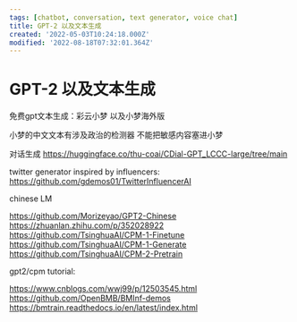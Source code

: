 ```yaml
---
tags: [chatbot, conversation, text generator, voice chat]
title: GPT-2 以及文本生成
created: '2022-05-03T10:24:18.000Z'
modified: '2022-08-18T07:32:01.364Z'
---
```


# GPT-2 以及文本生成

免费gpt文本生成：彩云小梦 以及小梦海外版

小梦的中文文本有涉及政治的检测器 不能把敏感内容塞进小梦

对话生成
https://huggingface.co/thu-coai/CDial-GPT_LCCC-large/tree/main

twitter generator inspired by influencers:
https://github.com/gdemos01/TwitterInfluencerAI

 chinese LM

https://github.com/Morizeyao/GPT2-Chinese
https://zhuanlan.zhihu.com/p/352028922
https://github.com/TsinghuaAI/CPM-1-Finetune
https://github.com/TsinghuaAI/CPM-1-Generate
https://github.com/TsinghuaAI/CPM-2-Pretrain

gpt2/cpm tutorial:

https://www.cnblogs.com/wwj99/p/12503545.html
https://github.com/OpenBMB/BMInf-demos
https://bmtrain.readthedocs.io/en/latest/index.html

